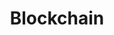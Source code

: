 ---
title: Blockchain
menu:
    sidebar:
        name: Blockchain
        identifier: Blockchain
        weight: 300
---